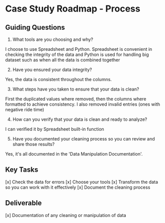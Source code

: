 # Case Study Roadmap - Process

## Guiding Questions

1. What tools are you choosing and why?

I choose to use Spreadsheet and Python. Spreadsheet is convenient in checking the integrity of the data and Python is used for handling big dataset such as when all the data is combined together

2. Have you ensured your data integrity? 

Yes, the data is consistent throughout the columns.

3. What steps have you taken to ensure that your data is clean?

First the duplicated values where removed, then the columns where formatted to achieve consistency. I also removed invalid entries (ones with negative ride time)

4. How can you verify that your data is clean and ready to analyze?

I can verified it by Spreadsheet built-in function

5. Have you documented your cleaning process so you can review and share those results?

Yes, it's all documented in the 'Data Manipulation Documentation'.

## Key Tasks
[x] Check the data for errors
[x] Choose your tools
[x] Transform the data so you can work with it effectively
[x] Document the cleaning process

## Deliverable 
[x] Documentation of any cleaning or manipulation of data